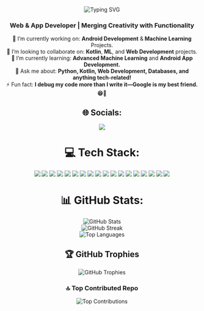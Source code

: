 <div align="center">
  <img src="https://readme-typing-svg.herokuapp.com?font=Caveat&weight=700&size=40&pause=2&speed=20&color=F7F7F7&background=30AADD00&center=true&vCenter=true&random=false&width=1080&height=250&lines=Hello!%F0%9F%91%8B;I'm+Pradeep;Welcome+To+My+GitHub! %F0%9F%98%8A" alt="Typing SVG" />

</div>

<h3 align=center> Web & App Developer | Merging Creativity with Functionality</h3>
<div align = center>
🔭 I’m currently working on: <strong>Android Development</strong> &<strong> Machine Learning</strong> Projects.<br>
👯 I’m looking to collaborate on: <strong>Kotlin</strong>, <strong>ML</strong>, and <strong>Web Development</strong> projects.<br>
🌱 I’m currently learning: <strong>Advanced Machine Learning</strong> and <strong>Android App Development.</strong><br>
💬 Ask me about: <strong>Python, Kotlin, Web Development, Databases, and anything tech-related!</strong><br>
⚡ Fun fact: <strong>I debug my code more than I write it—Google is my best friend. 😆🔧</strong>


## 🌐 Socials:
<p align="center">
<!--  <a href="https://instagram.com/_.gowthammmmm"><img src="https://img.shields.io/badge/Instagram-%23E4405F.svg?logo=Instagram&logoColor=white"></a> -->
<!--  <a href="https://linkedin.com/in/gplgowthamchand"><img src="https://img.shields.io/badge/LinkedIn-%230077B5.svg?logo=linkedin&logoColor=white"></a> -->
  <a href="mailto:pradeep5102g@gmail.com"><img src="https://img.shields.io/badge/Email-D14836?logo=gmail&logoColor=white"></a>
<!--  <a href="https://discordapp.com/users/_.gowthammm"><img src="https://img.shields.io/badge/Discord-purple?logo=discord&logoColor=white"></a> -->

</p>  

# 💻 Tech Stack:
<p align="center">
    <img src="https://img.shields.io/badge/kotlin-%237F52FF.svg?style=flat&logo=kotlin&logoColor=white">
    <img src="https://img.shields.io/badge/python-3670A0?style=flat&logo=python&logoColor=ffdd54">
    <img src="https://img.shields.io/badge/c-%2300599C.svg?style=flat&logo=c&logoColor=white">

  <img src="https://img.shields.io/badge/html5-%23E34F26.svg?style=flat&logo=html5&logoColor=white">
  <img src="https://img.shields.io/badge/javascript-%23323330.svg?style=flat&logo=javascript&logoColor=%23F7DF1E">
  <img src="https://img.shields.io/badge/css3-%231572B6.svg?style=flat&logo=css3&logoColor=white">

  <img src="https://img.shields.io/badge/numpy-%23013243.svg?style=flat&logo=numpy&logoColor=white">
  <img src="https://img.shields.io/badge/pandas-%23150458.svg?style=flat&logo=pandas&logoColor=white">
  
  <img src="https://img.shields.io/badge/mysql-4479A1.svg?style=flat&logo=mysql&logoColor=white">
  <img src="https://img.shields.io/badge/git-%23F05033.svg?style=flat&logo=git&logoColor=white">
  <img src="https://img.shields.io/badge/github-%23121011.svg?style=flat&logo=github&logoColor=white">
  <img src="https://img.shields.io/badge/postman-FF6C37?style=flat&logo=postman&logoColor=white">
  <img src="https://img.shields.io/badge/Portfolio-%23000000.svg?style=flat&logo=firefox&logoColor=#FF7139">

 <img src="https://img.shields.io/badge/steam-%23000000.svg?style=flat&logo=steam&logoColor=white">
<img src="https://img.shields.io/badge/riotgames-D32936.svg?style=flat&logo=riotgames&logoColor=white">
<img src="https://img.shields.io/badge/epicgames-%23313131.svg?style=flat&logo=epicgames&logoColor=white">
<img src="https://img.shields.io/badge/ea-%23000000.svg?style=flat&logo=ea&logoColor=white">

  <img src="https://img.shields.io/badge/Canva-%2300C4CC.svg?style=flat&logo=Canva&logoColor=white">
</p>

# 📊 GitHub Stats:
<p align="center">
  <img src="https://github-readme-stats.vercel.app/api?username=pradeep-CodeZ&theme=gotham&hide_border=true&include_all_commits=true&count_private=true" alt="GitHub Stats"> 
  <br>
  <img src="https://github-readme-streak-stats.herokuapp.com/?user=pradeep-CodeZ&theme=gotham&hide_border=true" alt="GitHub Streak">
  <br>
  <img src="https://github-readme-stats.vercel.app/api/top-langs/?username=pradeep-CodeZ&theme=gotham&hide_border=true&include_all_commits=true&count_private=true&layout=compact" alt="Top Languages">
</p>

## 🏆 GitHub Trophies
<p align="center">
  <img src="https://github-profile-trophy.vercel.app/?username=pradeep-CodeZ&theme=gotham&no-frame=true&no-bg=true&margin-w=4" alt="GitHub Trophies">
</p>

### 🔝 Top Contributed Repo
<p align="center">
  <img src="https://github-contributor-stats.vercel.app/api?username=pradeep-CodeZ&limit=5&theme=dark&combine_all_yearly_contributions=true" alt="Top Contributions">
</p>

